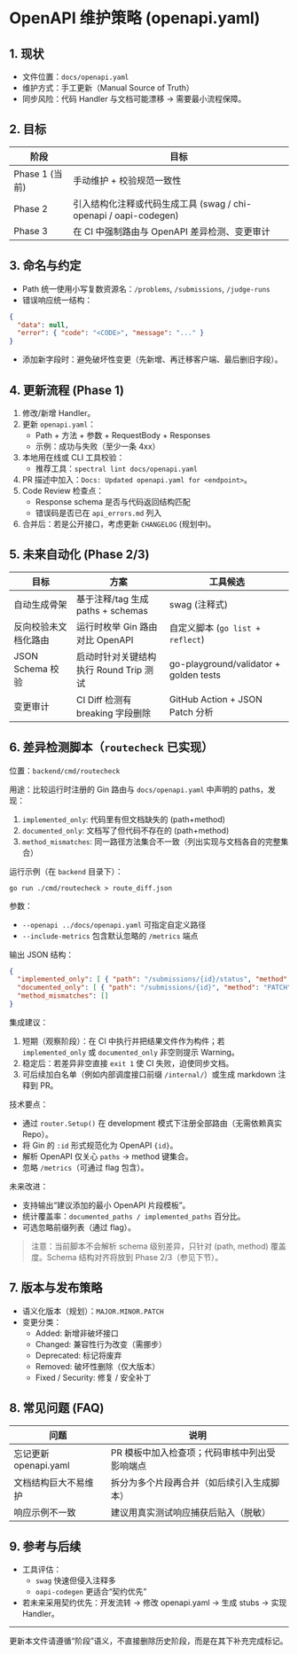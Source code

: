 # OpenAPI 维护策略 (openapi.yaml)

## 1. 现状
- 文件位置：`docs/openapi.yaml`
- 维护方式：手工更新（Manual Source of Truth）
- 同步风险：代码 Handler 与文档可能漂移 → 需要最小流程保障。

## 2. 目标
| 阶段 | 目标 |
| ---- | ---- |
| Phase 1 (当前) | 手动维护 + 校验规范一致性 |
| Phase 2 | 引入结构化注释或代码生成工具 (swag / chi-openapi / oapi-codegen) |
| Phase 3 | 在 CI 中强制路由与 OpenAPI 差异检测、变更审计 |

## 3. 命名与约定
- Path 统一使用小写复数资源名：`/problems`, `/submissions`, `/judge-runs`
- 错误响应统一结构：
```json
{
  "data": null,
  "error": { "code": "<CODE>", "message": "..." }
}
```
- 添加新字段时：避免破坏性变更（先新增、再迁移客户端、最后删旧字段）。

## 4. 更新流程 (Phase 1)
1. 修改/新增 Handler。
2. 更新 `openapi.yaml`：
   - Path + 方法 + 参数 + RequestBody + Responses
   - 示例：成功与失败（至少一条 4xx）
3. 本地用在线或 CLI 工具校验：
   - 推荐工具：`spectral lint docs/openapi.yaml`
4. PR 描述中加入：`Docs: Updated openapi.yaml for <endpoint>`。
5. Code Review 检查点：
   - Response schema 是否与代码返回结构匹配
   - 错误码是否已在 `api_errors.md` 列入
6. 合并后：若是公开接口，考虑更新 `CHANGELOG` (规划中)。

## 5. 未来自动化 (Phase 2/3)
| 目标 | 方案 | 工具候选 |
| ---- | ---- | -------- |
| 自动生成骨架 | 基于注释/tag 生成 paths + schemas | swag (注释式) |
| 反向校验未文档化路由 | 运行时枚举 Gin 路由对比 OpenAPI | 自定义脚本 (`go list + reflect`) |
| JSON Schema 校验 | 启动时针对关键结构执行 Round Trip 测试 | go-playground/validator + golden tests |
| 变更审计 | CI Diff 检测有 breaking 字段删除 | GitHub Action + JSON Patch 分析 |

## 6. 差异检测脚本（`routecheck` 已实现）
位置：`backend/cmd/routecheck`

用途：比较运行时注册的 Gin 路由与 `docs/openapi.yaml` 中声明的 paths，发现：
1. `implemented_only`: 代码里有但文档缺失的 (path+method)
2. `documented_only`: 文档写了但代码不存在的 (path+method)
3. `method_mismatches`: 同一路径方法集合不一致（列出实现与文档各自的完整集合）

运行示例（在 `backend` 目录下）：
```
go run ./cmd/routecheck > route_diff.json
```
参数：
- `--openapi ../docs/openapi.yaml` 可指定自定义路径
- `--include-metrics` 包含默认忽略的 `/metrics` 端点

输出 JSON 结构：
```json
{
  "implemented_only": [ { "path": "/submissions/{id}/status", "method": "PATCH" } ],
  "documented_only": [ { "path": "/submissions/{id}", "method": "PATCH" } ],
  "method_mismatches": []
}
```

集成建议：
1. 短期（观察阶段）：在 CI 中执行并把结果文件作为构件；若 `implemented_only` 或 `documented_only` 非空则提示 Warning。
2. 稳定后：若差异非空直接 `exit 1` 使 CI 失败，迫使同步文档。
3. 可后续加白名单（例如内部调度接口前缀 `/internal/`）或生成 markdown 注释到 PR。

技术要点：
- 通过 `router.Setup()` 在 development 模式下注册全部路由（无需依赖真实 Repo）。
- 将 Gin 的 `:id` 形式规范化为 OpenAPI `{id}`。
- 解析 OpenAPI 仅关心 `paths` → method 键集合。
- 忽略 `/metrics`（可通过 flag 包含）。

未来改进：
- 支持输出“建议添加的最小 OpenAPI 片段模板”。
- 统计覆盖率：`documented_paths / implemented_paths` 百分比。
- 可选忽略前缀列表（通过 flag）。

> 注意：当前脚本不会解析 schema 级别差异，只针对 (path, method) 覆盖度。Schema 结构对齐将放到 Phase 2/3（参见下节）。

## 7. 版本与发布策略
- 语义化版本（规划）：`MAJOR.MINOR.PATCH`
- 变更分类：
  * Added: 新增非破坏接口
  * Changed: 兼容性行为改变（需挪步）
  * Deprecated: 标记将废弃
  * Removed: 破坏性删除（仅大版本）
  * Fixed / Security: 修复 / 安全补丁

## 8. 常见问题 (FAQ)
| 问题 | 说明 |
| ---- | ---- |
| 忘记更新 openapi.yaml | PR 模板中加入检查项；代码审核中列出受影响端点 |
| 文档结构巨大不易维护 | 拆分为多个片段再合并（如后续引入生成脚本） |
| 响应示例不一致 | 建议用真实测试响应捕获后贴入（脱敏） |

## 9. 参考与后续
- 工具评估：
  * `swag` 快速但侵入注释多
  * `oapi-codegen` 更适合“契约优先”
- 若未来采用契约优先：开发流转 → 修改 openapi.yaml → 生成 stubs → 实现 Handler。

---
更新本文件请遵循“阶段”语义，不直接删除历史阶段，而是在其下补充完成标记。
